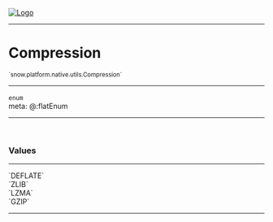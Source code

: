 
[![Logo](../../../../../images/logo.png)](../../../../../api/index.html)

---



<h1>Compression</h1>
<small>`snow.platform.native.utils.Compression`</small>



---

`enum`
<span class="meta">
<br/>meta: @:flatEnum
</span>


---

&nbsp;
&nbsp;

<h3>Values</h3> <hr/><span class="member signature apipage">`DEFLATE`<br/> </span>
        <span class="small_desc_flat"></span><span class="member signature apipage">`ZLIB`<br/> </span>
        <span class="small_desc_flat"></span><span class="member signature apipage">`LZMA`<br/> </span>
        <span class="small_desc_flat"></span><span class="member signature apipage">`GZIP`<br/> </span>
        <span class="small_desc_flat"></span>







---

&nbsp;
&nbsp;
&nbsp;
&nbsp;
